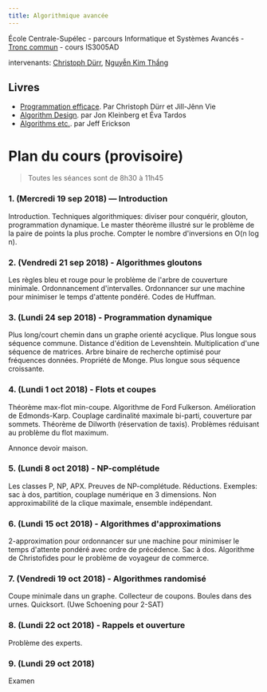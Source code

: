 ```yaml
---
title: Algorithmique avancée
---
```


École Centrale-Supélec - parcours Informatique et Systèmes Avancés - [Tronc commun](http://www.isia.ecp.fr/welcome_to_www_ecp_fr_cms_site_isia/isia___formation/cours_tronc_commun) - cours IS3005AD

intervenants: [Christoph Dürr](http://www-desir.lip6.fr/~durrc/), [Nguyễn Kim Thắng](https://www.ibisc.univ-evry.fr/~thang/)

## Livres

- [Programmation efficace](http://tryalgo.org/book/). Par Christoph Dürr et Jill-Jênn Vie
- [Algorithm Design](http://www.cs.princeton.edu/~wayne/kleinberg-tardos/). par Jon Kleinberg et Éva Tardos
- [Algorithms etc.](http://jeffe.cs.illinois.edu/teaching/algorithms/). par Jeff Erickson

# Plan du cours (provisoire)

> Toutes les séances sont de 8h30 à 11h45

### 1. (Mercredi 19 sep 2018) — Introduction

Introduction.  Techniques algorithmiques: diviser pour conquérir, glouton, programmation dynamique.  Le master théorème illustré sur le problème de la paire de points la plus proche. Compter le nombre d'inversions en O(n log n).

### 2. (Vendredi 21 sep 2018) - Algorithmes gloutons

Les règles bleu et rouge pour le problème de l'arbre de couverture minimale.  <!--Kozen-->  Ordonnancement d'intervalles.  Ordonnancer sur une machine pour minimiser le temps d'attente pondéré.  Codes de Huffman.

### 3. (Lundi 24 sep 2018) - Programmation dynamique

Plus long/court chemin dans un graphe orienté acyclique.
Plus longue sous séquence commune.
Distance d'édition de Levenshtein.
Multiplication d'une séquence de matrices.
Arbre binaire de recherche optimisé pour fréquences données. Propriété de Monge.
Plus longue sous séquence croissante.

### 4. (Lundi 1 oct 2018) - Flots et coupes

Théorème max-flot min-coupe.
Algorithme de Ford Fulkerson.
Amélioration de Edmonds-Karp.
Couplage cardinalité maximale bi-parti, couverture par sommets.
Théorème de Dilworth (réservation de taxis).
Problèmes réduisant au problème du flot maximum.

Annonce devoir maison.

### 5. (Lundi 8 oct 2018) - NP-complétude

Les classes P, NP, APX.  Preuves de NP-complétude.
Réductions.
Exemples: sac à dos, partition, couplage numérique en 3 dimensions.
Non approximabilité de la clique maximale, ensemble indépendant.

### 6. (Lundi 15 oct 2018) - Algorithmes d'approximations

2-approximation pour ordonnancer sur une machine pour minimiser le temps d'attente pondéré avec ordre de précédence.
Sac à dos.
Algorithme de Christofides pour le problème de voyageur de commerce.

### 7. (Vendredi 19 oct 2018) - Algorithmes randomisé

Coupe minimale dans un graphe.
Collecteur de coupons.
Boules dans des urnes.
Quicksort. (Uwe Schoening pour 2-SAT)

### 8. (Lundi 22 oct 2018) - Rappels et ouverture

Problème des experts.

### 9. (Lundi 29 oct 2018)

Examen

